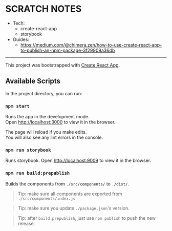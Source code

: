 # SCRATCH NOTES

- Tech:
	- create-react-app
	- storybook
- Guides:
	- https://medium.com/@chimera.zen/how-to-use-create-react-app-to-publish-an-npm-package-3f29909a36db

----

This project was bootstrapped with [Create React App](https://github.com/facebook/create-react-app).

## Available Scripts

In the project directory, you can run:

### `npm start`

Runs the app in the development mode.<br>
Open [http://localhost:3000](http://localhost:3000) to view it in the browser.

The page will reload if you make edits.<br>
You will also see any lint errors in the console.

### `npm run storybook`

Runs storybook.
Open [http://localhost:9009](http://localhost:9009) to view it in the browser.

### `npm run build:prepublish`

Builds the components from `./src/components/` to `./dist/`.

> Tip: make sure all components are exported from `./src/components/index.js`

> Tip: make sure you update `./package.json`'s version.

> Tip: after `build:prepublish`, just use `npm publish` to push the new release.
